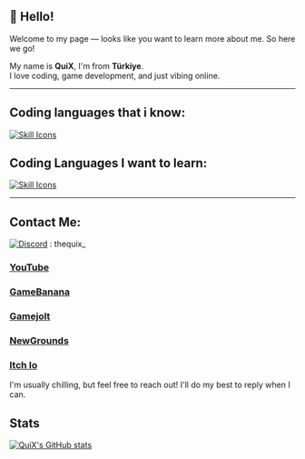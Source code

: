 ## 👋 Hello!

Welcome to my page — looks like you want to learn more about me. So here we go!

My name is **QuiX**, I'm from **Türkiye**.  
I love coding, game development, and just vibing online.

---

## Coding languages that i know:
[![Skill Icons](https://skillicons.dev/icons?i=cs,lua,python&theme=dark)](https://skillicons.dev)

## Coding Languages I want to learn:
[![Skill Icons](https://skillicons.dev/icons?i=cpp,html,css,jsjs&theme=dark)](https://skillicons.dev)

---

## Contact Me:
[![Discord](https://skillicons.dev/icons?i=discord&theme=dark)](https://skillicons.dev) : thequix_


### [YouTube](https://www.youtube.com/@TheQuiX1)  
### [GameBanana](https://gamebanana.com/members/1966536)
### [Gamejolt](https://gamejolt.com/@_QuiX_)
### [NewGrounds](https://thequix.newgrounds.com)
### [Itch Io](https://quix1612.itch.io)

I'm usually chilling, but feel free to reach out! I'll do my best to reply when I can.

## Stats
[![QuiX's GitHub stats](https://github-readme-stats.vercel.app/api?username=QuiX1612&theme=chartreuse-dark&layout=compact)](https://github.com/anuraghazra/github-readme-stats)
